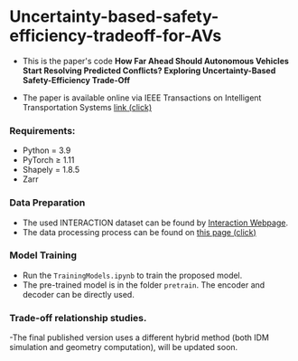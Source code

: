 # Uncertainty-based-safety-efficiency-tradeoff-for-AVs

- This is the paper's code **How Far Ahead Should Autonomous Vehicles Start Resolving Predicted Conflicts? Exploring Uncertainty-Based Safety-Efficiency Trade-Off**

- The paper is available online via IEEE Transactions on Intelligent Transportation Systems [link (click)](https://ieeexplore.ieee.org/abstract/document/10528252)

### Requirements:

* Python = 3.9
* PyTorch ≥ 1.11
* Shapely = 1.8.5
* Zarr

### Data Preparation

* The used INTERACTION dataset can be found by [Interaction Webpage](https://interaction-dataset.com/).
* The data processing process can be found on [this page (click)](https://github.com/RomainLITUD/UQnet-arxiv)

### Model Training

* Run the `TrainingModels.ipynb` to train the proposed model.
* The pre-trained model is in the folder `pretrain`. The encoder and decoder can be directly used.

### Trade-off relationship studies.

-The final published version uses a different hybrid method (both IDM simulation and geometry computation), will be updated soon.

